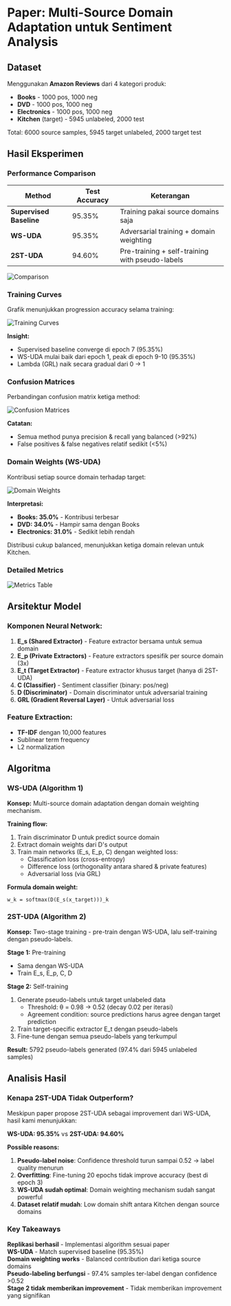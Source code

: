 #  Paper: Multi-Source Domain Adaptation untuk Sentiment Analysis


## Dataset

Menggunakan **Amazon Reviews** dari 4 kategori produk:
- **Books** - 1000 pos, 1000 neg
- **DVD** - 1000 pos, 1000 neg  
- **Electronics** - 1000 pos, 1000 neg
- **Kitchen** (target) - 5945 unlabeled, 2000 test

Total: 6000 source samples, 5945 target unlabeled, 2000 target test


## Hasil Eksperimen

### Performance Comparison

| Method | Test Accuracy | Keterangan |
|--------|--------------|------------|
| **Supervised Baseline** | 95.35% | Training pakai source domains saja |
| **WS-UDA** | 95.35% | Adversarial training + domain weighting |
| **2ST-UDA** | 94.60% | Pre-training + self-training with pseudo-labels |

![Comparison](visualizations/comparison_barchart.png)

### Training Curves

Grafik menunjukkan progression accuracy selama training:

![Training Curves](visualizations/training_curves.png)

**Insight:**
- Supervised baseline converge di epoch 7 (95.35%)
- WS-UDA mulai baik dari epoch 1, peak di epoch 9-10 (95.35%)
- Lambda (GRL) naik secara gradual dari 0 → 1

### Confusion Matrices

Perbandingan confusion matrix ketiga method:

![Confusion Matrices](visualizations/confusion_matrices.png)

**Catatan:**
- Semua method punya precision & recall yang balanced (>92%)
- False positives & false negatives relatif sedikit (<5%)

### Domain Weights (WS-UDA)

Kontribusi setiap source domain terhadap target:

![Domain Weights](visualizations/domain_weights.png)

**Interpretasi:**
- **Books: 35.0%** - Kontribusi terbesar
- **DVD: 34.0%** - Hampir sama dengan Books
- **Electronics: 31.0%** - Sedikit lebih rendah

Distribusi cukup balanced, menunjukkan ketiga domain relevan untuk Kitchen.

### Detailed Metrics

![Metrics Table](visualizations/metrics_table.png)

## Arsitektur Model

### Komponen Neural Network:

1. **E_s (Shared Extractor)** - Feature extractor bersama untuk semua domain
2. **E_p (Private Extractors)** - Feature extractors spesifik per source domain (3x)
3. **E_t (Target Extractor)** - Feature extractor khusus target (hanya di 2ST-UDA)
4. **C (Classifier)** - Sentiment classifier (binary: pos/neg)
5. **D (Discriminator)** - Domain discriminator untuk adversarial training
6. **GRL (Gradient Reversal Layer)** - Untuk adversarial loss

### Feature Extraction:
- **TF-IDF** dengan 10,000 features
- Sublinear term frequency
- L2 normalization

## Algoritma

### WS-UDA (Algorithm 1)

**Konsep:** Multi-source domain adaptation dengan domain weighting mechanism.

**Training flow:**
1. Train discriminator D untuk predict source domain
2. Extract domain weights dari D's output
3. Train main networks (E_s, E_p, C) dengan weighted loss:
   - Classification loss (cross-entropy)
   - Difference loss (orthogonality antara shared & private features)
   - Adversarial loss (via GRL)

**Formula domain weight:**
```
w_k = softmax(D(E_s(x_target)))_k
```

### 2ST-UDA (Algorithm 2)

**Konsep:** Two-stage training - pre-train dengan WS-UDA, lalu self-training dengan pseudo-labels.

**Stage 1:** Pre-training
- Sama dengan WS-UDA
- Train E_s, E_p, C, D

**Stage 2:** Self-training
1. Generate pseudo-labels untuk target unlabeled data
   - Threshold: θ = 0.98 → 0.52 (decay 0.02 per iterasi)
   - Agreement condition: source predictions harus agree dengan target prediction
2. Train target-specific extractor E_t dengan pseudo-labels
3. Fine-tune dengan semua pseudo-labels yang terkumpul

**Result:** 5792 pseudo-labels generated (97.4% dari 5945 unlabeled samples)

## Analisis Hasil

### Kenapa 2ST-UDA Tidak Outperform?

Meskipun paper propose 2ST-UDA sebagai improvement dari WS-UDA, hasil kami menunjukkan:

**WS-UDA: 95.35%** vs **2ST-UDA: 94.60%** 

**Possible reasons:**

1. **Pseudo-label noise**: Confidence threshold turun sampai 0.52 → label quality menurun
2. **Overfitting**: Fine-tuning 20 epochs tidak improve accuracy (best di epoch 3)
3. **WS-UDA sudah optimal**: Domain weighting mechanism sudah sangat powerful
4. **Dataset relatif mudah**: Low domain shift antara Kitchen dengan source domains

### Key Takeaways

 **Replikasi berhasil** - Implementasi algorithm sesuai paper  
 **WS-UDA** - Match supervised baseline (95.35%)  
 **Domain weighting works** - Balanced contribution dari ketiga source domains  
 **Pseudo-labeling berfungsi** - 97.4% samples ter-label dengan confidence >0.52  
 **Stage 2 tidak memberikan improvement** -  Tidak memberikan improvement yang signifikan
